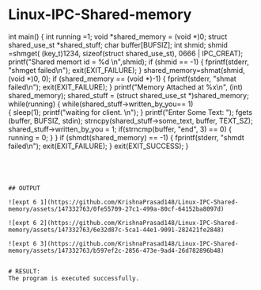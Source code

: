 # Linux-IPC-Shared-memory
int main()
{
   int running =1;
   void *shared_memory = (void *)0; 
   struct shared_use_st *shared_stuff; 
   char buffer[BUFSIZ];
   int shmid;
   shmid	=shmget(	(key_t)1234,	sizeof(struct shared_use_st), 0666 | IPC_CREAT);
   printf("Shared memort id = %d \n",shmid);
   if (shmid == -1)
   {
      fprintf(stderr, "shmget failed\n"); exit(EXIT_FAILURE);
   }
   shared_memory=shmat(shmid, (void *)0, 0);
   if (shared_memory == (void *)-1)
   {
      fprintf(stderr,	"shmat	failed\n"); exit(EXIT_FAILURE);
   }
   printf("Memory Attached at %x\n", (int) shared_memory); 
   shared_stuff = (struct shared_use_st *)shared_memory; 
   while(running)
   {
      while(shared_stuff->written_by_you== 1)   
      {
         sleep(1);
         printf("waiting for client.	\n");
      }
      printf("Enter Some Text: "); fgets (buffer, BUFSIZ, stdin);
      strncpy(shared_stuff->some_text, buffer, TEXT_SZ);
      shared_stuff->written_by_you = 1;
      if(strncmp(buffer, "end", 3) == 0)
      {
         running = 0;
      }
   }
   if (shmdt(shared_memory) == -1)
   {
      fprintf(stderr, "shmdt failed\n"); exit(EXIT_FAILURE);
   }
   exit(EXIT_SUCCESS);
}

```




## OUTPUT

![expt 6 1](https://github.com/KrishnaPrasad148/Linux-IPC-Shared-memory/assets/147332763/0fe55709-27c1-499a-80cf-64152ba8097d)

![expt 6 2](https://github.com/KrishnaPrasad148/Linux-IPC-Shared-memory/assets/147332763/6e32d87c-5ca1-44e1-9091-282421fe2848)

![expt 6 3](https://github.com/KrishnaPrasad148/Linux-IPC-Shared-memory/assets/147332763/b597ef2c-2856-473e-9ad4-26d782896b48)


# RESULT:
The program is executed successfully.
